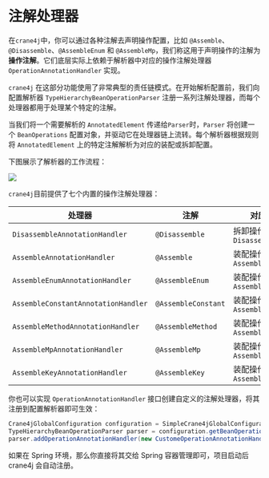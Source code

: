 # 注解处理器

在`crane4j`中，你可以通过各种注解去声明操作配置，比如 `@Assemble`、`@Disassemble`、`@AssembleEnum` 和 `@AssembleMp`，我们称这用于声明操作的注解为**操作注解**。它们底层实际上依赖于解析器中对应的操作注解处理器 `OperationAnnotationHandler` 实现。

`crane4j` 在这部分功能使用了非常典型的责任链模式。在开始解析配置前，我们向配置解析器 `TypeHierarchyBeanOperationParser` 注册一系列注解处理器，而每个处理器都用于处理某个特定的注解。

当我们将一个需要解析的 `AnnotatedElement` 传递给`Parser`时，`Parser` 将创建一个 `BeanOperations` 配置对象，并驱动它在处理器链上流转。每个解析器根据规则将 `AnnotatedElement` 上的特定注解解析为对应的装配或拆卸配置。

下图展示了解析器的工作流程：

![](http://img.xiajibagao.top/%E6%97%A0%E6%A0%87%E9%A2%98-2023-06-04-1303.png)

`crane4j`目前提供了七个内置的操作注解处理器：

| 处理器                              | 注解                | 对应操作类型                    |
| ----------------------------------- | ------------------- | ------------------------------- |
| `DisassembleAnnotationHandler`      | `@Disassemble`      | 拆卸操作 `DisassembleOperation` |
| `AssembleAnnotationHandler`         | `@Assemble`         | 装配操作 `AssembleOperation`    |
| `AssembleEnumAnnotationHandler`     | `@AssembleEnum`     | 装配操作 `AssembleOperation`    |
| `AssembleConstantAnnotationHandler` | `@AssembleConstant` | 装配操作 `AssembleOperation`    |
| `AssembleMethodAnnotationHandler`   | `@AssembleMethod`   | 装配操作 `AssembleOperation`    |
| `AssembleMpAnnotationHandler`       | `@AssembleMp`       | 装配操作 `AssembleOperation`    |
| `AssembleKeyAnnotationHandler`      | `@AssembleKey`      | 装配操作 `AssembleOperation`    |

你也可以实现 `OperationAnnotationHandler` 接口创建自定义的注解处理器，将其注册到配置解析器即可生效：

~~~java
Crane4jGlobalConfiguration configuration = SimpleCrane4jGlobalConfiguration.create();
TypeHierarchyBeanOperationParser parser = configuration.getBeanOperationParser(TypeHierarchyBeanOperationParser.class);
parser.addOperationAnnotationHandler(new CustomeOperationAnnotationHandler());
~~~

如果在 Spring 环境，那么你直接将其交给 Spring 容器管理即可，项目启动后 crane4j 会自动注册。
